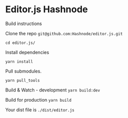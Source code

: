 # Editor.js  Hashnode

Build instructions

Clone the repo `git@github.com:Hashnode/editor.js.git`

`cd editor.js/`

Install dependencies

`yarn install`

Pull submodules.

`yarn pull_tools`

Build & Watch - development
`yarn build:dev`

Build for production
`yarn build`

Your dist file is `./dist/editor.js`
